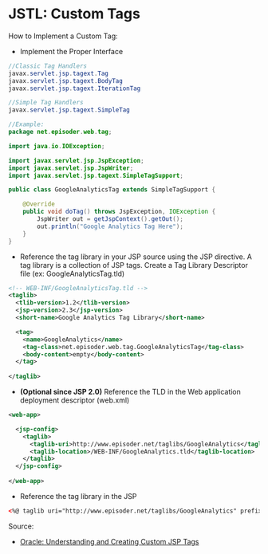 # JSTL: Custom Tags

How to Implement a Custom Tag:
* Implement the Proper Interface
```java
//Classic Tag Handlers
javax.servlet.jsp.tagext.Tag
javax.servlet.jsp.tagext.BodyTag
javax.servlet.jsp.tagext.IterationTag

//Simple Tag Handlers
javax.servlet.jsp.tagext.SimpleTag

//Example:
package net.episoder.web.tag;

import java.io.IOException;

import javax.servlet.jsp.JspException;
import javax.servlet.jsp.JspWriter;
import javax.servlet.jsp.tagext.SimpleTagSupport;

public class GoogleAnalyticsTag extends SimpleTagSupport {

	@Override
	public void doTag() throws JspException, IOException {
		JspWriter out = getJspContext().getOut();
		out.println("Google Analytics Tag Here");
	}
}
```
* Reference the tag library in your JSP source using the JSP <taglib> directive. A tag library is a collection of JSP tags. Create a Tag Library Descriptor file (ex: GoogleAnalyticsTag.tld)
```xml
<!-- WEB-INF/GoogleAnalyticsTag.tld -->
<taglib>
  <tlib-version>1.2</tlib-version>
  <jsp-version>2.3</jsp-version>
  <short-name>Google Analytics Tag Library</short-name>

  <tag>
    <name>GoogleAnalytics</name>
    <tag-class>net.episoder.web.tag.GoogleAnalyticsTag</tag-class>
    <body-content>empty</body-content>
  </tag>
	
</taglib>
```
* **(Optional since JSP 2.0)** Reference the TLD in the Web application deployment descriptor (web.xml)
```xml
<web-app>

  <jsp-config>
    <taglib>
      <taglib-uri>http://www.episoder.net/taglibs/GoogleAnalytics</taglib-uri>
      <taglib-location>/WEB-INF/GoogleAnalytics.tld</taglib-location>
    </taglib>
  </jsp-config>
         
</web-app>
```
* Reference the tag library in the JSP 
```xml
<%@ taglib uri="http://www.episoder.net/taglibs/GoogleAnalytics" prefix="ga" %>
```

Source:
* [Oracle: Understanding and Creating Custom JSP Tags](https://docs.oracle.com/cd/E11035_01/wls100/taglib/quickstart.html)
